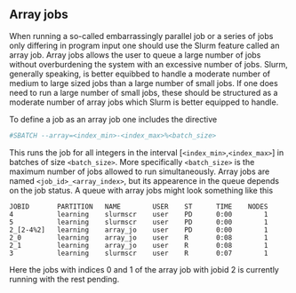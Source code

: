 Array jobs
---

When running a so-called embarrassingly parallel job or a series of jobs only differing in program input one should use the Slurm feature called an array job.
Array jobs allows the user to queue a large number of jobs without overburdening the system with an excessive number of jobs.
Slurm, generally speaking, is better equibbed to handle a moderate number of medium to large sized jobs than a large number of small jobs.
If one does need to run a large number of small jobs, these should be structured as a moderate number of array jobs which Slurm is better equipped to handle.

To define a job as an array job one includes the directive

```bash
#SBATCH --array=<index_min>-<index_max>%<batch_size>
```

This runs the job for all integers in the interval [`<index_min>`,`<index_max>`] in batches of size `<batch_size>`.
More specifically `<batch_size>` is the maximum number of jobs allowed to run simultaneously.
Array jobs are named `<job_id>_<array_index>`, but its appearence in the queue depends on the job status.
A queue with array jobs might look something like this

```plaintext
JOBID       PARTITION   NAME        USER    ST      TIME    NODES
4           learning    slurmscr    user    PD      0:00        1
5           learning    slurmscr    user    PD      0:00        1
2_[2-4%2]   learning    array_jo    user    PD      0:00        1
2_0         learning    array_jo    user    R       0:08        1
2_1         learning    array_jo    user    R       0:08        1
3           learning    slurmscr    user    R       0:07        1
```

Here the jobs with indices 0 and 1 of the array job with jobid 2 is currently running with the rest pending.